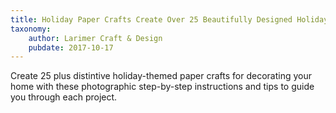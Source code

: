 ```yaml
---
title: Holiday Paper Crafts Create Over 25 Beautifully Designed Holiday Craft Decorations for Your Home
taxonomy:
	author: Larimer Craft & Design
	pubdate: 2017-10-17
---
```

Create 25 plus distintive holiday-themed paper crafts for decorating your home with these photographic step-by-step instructions and tips to guide you through each project.